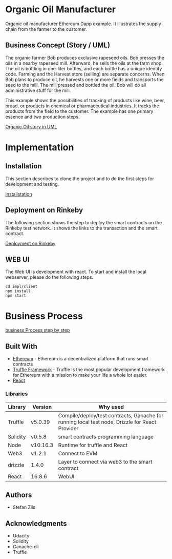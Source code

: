 # Organic Oil Manufacturer

Organic oil manufacturer Ethereum Dapp example. It illustrates the supply chain from the farmer to the customer.

## Business Concept (Story / UML)

The organic farmer Bob produces exclusive rapeseed oils. Bob presses the oils in a nearby rapeseed mill. Afterward, he sells the oils at the farm shop. The oil is bottling in one-liter bottles, and each bottle has a unique identity code. Farming and the Harvest store (selling) are separate concerns. When Bob plans to produce oil, he harvests one or more fields and transports the seed to the mill. The mill pressed and bottled the oil. Bob will do all administrative stuff for the mill.

This example shows the possibilities of tracking of products like wine, beer, bread, or products in chemical or pharmaceutical industries. It tracks the products from the field to the customer. The example has one primary essence and two production steps.

[Organic Oil story in UML](uml/uml.md)

# Implementation

## Installation

This section describes to clone the project and to do the first steps for development and testing.

[Installstation ](install.md)

## Deployment on Rinkeby

The following section shows the step to deploy the smart contracts on the Rinkeby test network. It shows the links to the transaction and the smart contract.

[Deployment on Rinkeby](deployment.md)

## WEB UI 

The Web UI is development with react. To start and install the local webserver, please do the following steps.
```
cd impl/client
npm install
npm start
```

# Business Process

[business Process step by step](businessProcess.md)


## Built With

* [Ethereum](https://www.ethereum.org/) - Ethereum is a decentralized platform that runs smart contracts
* [Truffle Framework](http://truffleframework.com/) - Truffle is the most popular development framework for Ethereum with a mission to make your life a whole lot easier.
* [React](https://reactjs.org/)

### Libraries

| Library             | Version       | Why used    |
|---------------------|---------------|-------------|
|Truffle              |v5.0.39        |Compile/deploy/test contracts, Ganache for running local test node, Drizzle for React Provider |
|Solidity             |v0.5.8         |smart contracts programming language|
|Node                 |v10.16.3       |Runtime for truffle and React |
|Web3                 |v1.2.1         |Connect to EVM |
|drizzle              |1.4.0          |Layer to connect via web3 to the smart contract|
|React                |16.8.6         |WebUI |


## Authors
* Stefan Zils

## Acknowledgments
* Udacity
* Solidity
* Ganache-cli
* Truffle

